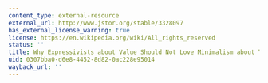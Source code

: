 ```yaml
---
content_type: external-resource
external_url: http://www.jstor.org/stable/3328097
has_external_license_warning: true
license: https://en.wikipedia.org/wiki/All_rights_reserved
status: ''
title: Why Expressivists about Value Should Not Love Minimalism about Truth
uid: 0307bba0-d6e8-4452-8d82-0ac228e95014
wayback_url: ''
---
```

